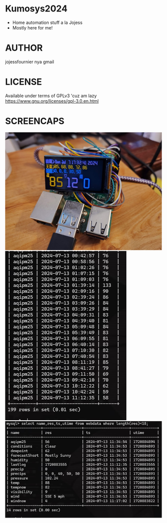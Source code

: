 # Kumosys2024
* Home automation stuff a la Jojess
* Mostly here for me!

# AUTHOR
jojessfournier nya gmail

# LICENSE
Available under terms of GPLv3 'cuz am lazy https://www.gnu.org/licenses/gpl-3.0.en.html

# SCREENCAPS
![rpi weather monitor](doc/img/README__picoWeatherMon.jpg)
![aqi tracking](doc/img/README__aqipm25_tracking.jpg)
![current weather](doc/img/README__current_weather_fields.jpg)
